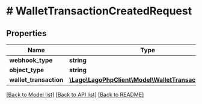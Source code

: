 # # WalletTransactionCreatedRequest

## Properties

Name | Type | Description | Notes
------------ | ------------- | ------------- | -------------
**webhook_type** | **string** |  |
**object_type** | **string** |  |
**wallet_transaction** | [**\Lago\LagoPhpClient\Model\WalletTransactionObject**](WalletTransactionObject.md) |  |

[[Back to Model list]](../../README.md#models) [[Back to API list]](../../README.md#endpoints) [[Back to README]](../../README.md)
